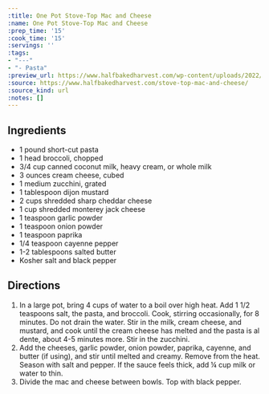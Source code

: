 ```yaml
---
:title: One Pot Stove-Top Mac and Cheese
:name: One Pot Stove-Top Mac and Cheese
:prep_time: '15'
:cook_time: '15'
:servings: ''
:tags:
- "---"
- "- Pasta"
:preview_url: https://www.halfbakedharvest.com/wp-content/uploads/2022/01/One-Pot-Stove-Top-Mac-and-Cheese-6.jpg
:source: https://www.halfbakedharvest.com/stove-top-mac-and-cheese/
:source_kind: url
:notes: []
---
```


## Ingredients
- 1 pound short-cut pasta
- 1 head broccoli, chopped
- 3/4 cup canned coconut milk, heavy cream, or whole milk
- 3 ounces cream cheese, cubed
- 1  medium zucchini, grated
- 1 tablespoon dijon mustard
- 2 cups shredded sharp cheddar cheese
- 1 cup shredded monterey jack cheese
- 1 teaspoon garlic powder
- 1 teaspoon onion powder
- 1 teaspoon paprika
- 1/4 teaspoon cayenne pepper
- 1-2 tablespoons salted butter
- Kosher salt and black pepper


## Directions
1. In a large pot, bring 4 cups of water to a boil over high heat. Add 1 1/2 teaspoons salt, the pasta, and broccoli. Cook, stirring occasionally, for 8 minutes. Do not drain the water. Stir in the milk, cream cheese, and mustard, and cook until the cream cheese has melted and the pasta is al dente, about 4-5 minutes more. Stir in the zucchini.
2. Add the cheeses, garlic powder, onion powder, paprika, cayenne, and butter (if using), and stir until melted and creamy. Remove from the heat. Season with salt and pepper. If the sauce feels thick, add ¼ cup milk or water to thin.
3. Divide the mac and cheese between bowls. Top with black pepper.
